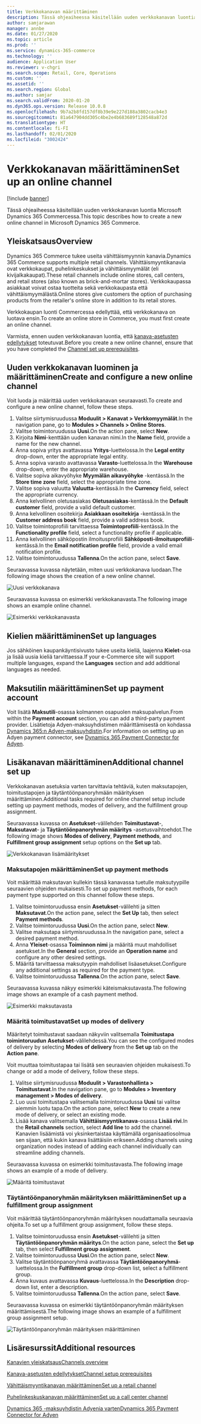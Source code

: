 ```yaml
---
title: Verkkokanavan määrittäminen
description: Tässä ohjeaiheessa käsitellään uuden verkkokanavan luontia Microsoft Dynamics 365 Commercessa.
author: samjarawan
manager: annbe
ms.date: 01/27/2020
ms.topic: article
ms.prod: ''
ms.service: dynamics-365-commerce
ms.technology: ''
audience: Application User
ms.reviewer: v-chgri
ms.search.scope: Retail, Core, Operations
ms.custom: ''
ms.assetid: ''
ms.search.region: Global
ms.author: samjar
ms.search.validFrom: 2020-01-20
ms.dyn365.ops.version: Release 10.0.8
ms.openlocfilehash: 9b7a2b8fd157df8b39e9e227d188a3802cacb4e3
ms.sourcegitcommit: 81a647904dd305c4be2e4b683689f128548a872d
ms.translationtype: HT
ms.contentlocale: fi-FI
ms.lasthandoff: 02/01/2020
ms.locfileid: "3002424"
---
```

# <a name="set-up-an-online-channel"></a><span data-ttu-id="d356b-103">Verkkokanavan määrittäminen</span><span class="sxs-lookup"><span data-stu-id="d356b-103">Set up an online channel</span></span>


[!include [banner](includes/banner.md)]

<span data-ttu-id="d356b-104">Tässä ohjeaiheessa käsitellään uuden verkkokanavan luontia Microsoft Dynamics 365 Commercessa.</span><span class="sxs-lookup"><span data-stu-id="d356b-104">This topic describes how to create a new online channel in Microsoft Dynamics 365 Commerce.</span></span>

## <a name="overview"></a><span data-ttu-id="d356b-105">Yleiskatsaus</span><span class="sxs-lookup"><span data-stu-id="d356b-105">Overview</span></span>

<span data-ttu-id="d356b-106">Dynamics 365 Commerce tukee useita vähittäismyynnin kanavia.</span><span class="sxs-lookup"><span data-stu-id="d356b-106">Dynamics 365 Commerce supports multiple retail channels.</span></span> <span data-ttu-id="d356b-107">Vähittäismyyntikanavia ovat verkkokaupat, puhelinkeskukset ja vähittäismyymälät (eli kivijalkakaupat).</span><span class="sxs-lookup"><span data-stu-id="d356b-107">These retail channels include online stores, call centers, and retail stores (also known as brick-and-mortar stores).</span></span> <span data-ttu-id="d356b-108">Verkkokaupassa asiakkaat voivat ostaa tuotteita sekä verkkokaupasta että vähittäismyymälästä.</span><span class="sxs-lookup"><span data-stu-id="d356b-108">Online stores give customers the option of purchasing products from the retailer's online store in addition to its retail stores.</span></span>

<span data-ttu-id="d356b-109">Verkkokaupan luonti Commercessa edellyttää, että verkkokanava on luotava ensin.</span><span class="sxs-lookup"><span data-stu-id="d356b-109">To create an online store in Commerce, you must first create an online channel.</span></span> 

<span data-ttu-id="d356b-110">Varmista, ennen uuden verkkokanavan luontia, että [kanava-asetusten edellytykset](channels-prerequisites.md) toteutuvat.</span><span class="sxs-lookup"><span data-stu-id="d356b-110">Before you create a new online channel, ensure that you have completed the [Channel set up prerequisites](channels-prerequisites.md).</span></span>

## <a name="create-and-configure-a-new-online-channel"></a><span data-ttu-id="d356b-111">Uuden verkkokanavan luominen ja määrittäminen</span><span class="sxs-lookup"><span data-stu-id="d356b-111">Create and configure a new online channel</span></span>

<span data-ttu-id="d356b-112">Voit luoda ja määrittää uuden verkkokanavan seuraavasti.</span><span class="sxs-lookup"><span data-stu-id="d356b-112">To create and configure a new online channel, follow these steps.</span></span>

1. <span data-ttu-id="d356b-113">Valitse siirtymisruudussa **Moduulit \> Kanavat \> Verkkomyymälät**.</span><span class="sxs-lookup"><span data-stu-id="d356b-113">In the navigation pane, go to **Modules \> Channels \> Online Stores**.</span></span>
1. <span data-ttu-id="d356b-114">Valitse toimintoruudussa **Uusi**.</span><span class="sxs-lookup"><span data-stu-id="d356b-114">On the action pane, select **New**.</span></span>
1. <span data-ttu-id="d356b-115">Kirjoita **Nimi**-kenttään uuden kanavan nimi.</span><span class="sxs-lookup"><span data-stu-id="d356b-115">In the **Name** field, provide a name for the new channel.</span></span>
1. <span data-ttu-id="d356b-116">Anna sopiva yritys avattavassa **Yritys**-luettelossa.</span><span class="sxs-lookup"><span data-stu-id="d356b-116">In the **Legal entity** drop-down, enter the appropriate legal entity.</span></span>
1. <span data-ttu-id="d356b-117">Anna sopiva varasto avattavassa **Varasto**-luettelossa.</span><span class="sxs-lookup"><span data-stu-id="d356b-117">In the **Warehouse** drop-down, enter the appropriate warehouse.</span></span>
1. <span data-ttu-id="d356b-118">Valitse sopiva aikavyöhyke **Myymälän aikavyöhyke** -kentässä.</span><span class="sxs-lookup"><span data-stu-id="d356b-118">In the **Store time zone** field, select the appropriate time zone.</span></span>
1. <span data-ttu-id="d356b-119">Valitse sopiva valuutta **Valuutta**-kentässä.</span><span class="sxs-lookup"><span data-stu-id="d356b-119">In the **Currency** field, select the appropriate currency.</span></span>
1. <span data-ttu-id="d356b-120">Anna kelvollinen oletusasiakas **Oletusasiakas**-kentässä.</span><span class="sxs-lookup"><span data-stu-id="d356b-120">In the **Default customer** field, provide a valid default customer.</span></span>
1. <span data-ttu-id="d356b-121">Anna kelvollinen osoitekirja **Asiakkaan osoitekirja** -kentässä.</span><span class="sxs-lookup"><span data-stu-id="d356b-121">In the **Customer address book** field, provide a valid address book.</span></span>
1. <span data-ttu-id="d356b-122">Valitse toimintoprofiili tarvittaessa **Toimintoprofiili**-kentässä.</span><span class="sxs-lookup"><span data-stu-id="d356b-122">In the **Functionality profile** field, select a functionality profile if applicable.</span></span>
1. <span data-ttu-id="d356b-123">Anna kelvollinen sähköpostin ilmoitusprofiili **Sähköposti-ilmoitusprofiili**-kentässä.</span><span class="sxs-lookup"><span data-stu-id="d356b-123">In the **Email notification profile** field, provide a valid email notification profile.</span></span>
1. <span data-ttu-id="d356b-124">Valitse toimintoruudussa **Tallenna**.</span><span class="sxs-lookup"><span data-stu-id="d356b-124">On the action pane, select **Save**.</span></span>

<span data-ttu-id="d356b-125">Seuraavassa kuvassa näytetään, miten uusi verkkokanava luodaan.</span><span class="sxs-lookup"><span data-stu-id="d356b-125">The following image shows the creation of a new online channel.</span></span>

![Uusi verkkokanava](media/channel-setup-online-1.png)

<span data-ttu-id="d356b-127">Seuraavassa kuvassa on esimerkki verkkokanavasta.</span><span class="sxs-lookup"><span data-stu-id="d356b-127">The following image shows an example online channel.</span></span>

![Esimerkki verkkokanavasta](media/channel-setup-online-2.png)

## <a name="set-up-languages"></a><span data-ttu-id="d356b-129">Kielien määrittäminen</span><span class="sxs-lookup"><span data-stu-id="d356b-129">Set up languages</span></span>

<span data-ttu-id="d356b-130">Jos sähköinen kaupankäyntisivusto tukee useita kieliä, laajenna **Kielet**-osa ja lisää uusia kieliä tarvittaessa.</span><span class="sxs-lookup"><span data-stu-id="d356b-130">If your e-Commerce site will support multiple languages, expand the **Languages** section and add additional languages as needed.</span></span>

## <a name="set-up-payment-account"></a><span data-ttu-id="d356b-131">Maksutilin määrittäminen</span><span class="sxs-lookup"><span data-stu-id="d356b-131">Set up payment account</span></span>

<span data-ttu-id="d356b-132">Voit lisätä **Maksutili**-osassa kolmannen osapuolen maksupalvelun.</span><span class="sxs-lookup"><span data-stu-id="d356b-132">From within the **Payment account** section, you can add a third-party payment provider.</span></span> <span data-ttu-id="d356b-133">Lisätietoja Adyen-maksuyhdistimen määrittämisestä on kohdassa [Dynamics 365:n Adyen-maksuyhdistin](../retail/dev-itpro/adyen-connector.md).</span><span class="sxs-lookup"><span data-stu-id="d356b-133">For information on settting up an Adyen payment connector, see [Dynamics 365 Payment Connector for Adyen](../retail/dev-itpro/adyen-connector.md).</span></span>

## <a name="additional-channel-set-up"></a><span data-ttu-id="d356b-134">Lisäkanavan määrittäminen</span><span class="sxs-lookup"><span data-stu-id="d356b-134">Additional channel set up</span></span>

<span data-ttu-id="d356b-135">Verkkokanavan asetuksia varten tarvittavia tehtäviä, kuten maksutapojen, toimitustapojen ja täytäntöönpanoryhmään määrityksen määrittäminen.</span><span class="sxs-lookup"><span data-stu-id="d356b-135">Additional tasks required for online channel setup include setting up payment methods, modes of delivery, and the fulfillment group assignment.</span></span>

<span data-ttu-id="d356b-136">Seuraavassa kuvassa on **Asetukset**-välilehden **Toimitustavat**-, **Maksutavat**- ja **Täytäntöönpanoryhmän määritys** -asetusvaihtoehdot.</span><span class="sxs-lookup"><span data-stu-id="d356b-136">The following image shows **Modes of delivery**, **Payment methods**, and **Fulfillment group assignment** setup options on the **Set up** tab.</span></span>

![Verkkokanavan lisämääritykset](media/channel-setup-online-3.png)

### <a name="set-up-payment-methods"></a><span data-ttu-id="d356b-138">Maksutapojen määrittäminen</span><span class="sxs-lookup"><span data-stu-id="d356b-138">Set up payment methods</span></span>

<span data-ttu-id="d356b-139">Voit määrittää maksutavan kullekin tässä kanavassa tuetulle maksutyypille seuraavien ohjeiden mukaisesti.</span><span class="sxs-lookup"><span data-stu-id="d356b-139">To set up payment methods, for each payment type supported on this channel follow these steps.</span></span>

1. <span data-ttu-id="d356b-140">Valitse toimintoruudussa ensin **Asetukset**-välilehti ja sitten **Maksutavat**.</span><span class="sxs-lookup"><span data-stu-id="d356b-140">On the action pane, select the **Set Up** tab, then select **Payment methods**.</span></span>
1. <span data-ttu-id="d356b-141">Valitse toimintoruudussa **Uusi**.</span><span class="sxs-lookup"><span data-stu-id="d356b-141">On the action pane, select **New**.</span></span>
1. <span data-ttu-id="d356b-142">Valitse maksutapa siirtymisruudussa.</span><span class="sxs-lookup"><span data-stu-id="d356b-142">In the navigation pane, select a desired payment method.</span></span>
1. <span data-ttu-id="d356b-143">Anna **Yleiset**-osassa **Toiminnon nimi** ja määritä muut mahdolliset asetukset.</span><span class="sxs-lookup"><span data-stu-id="d356b-143">In the **General** section, provide an **Operation name** and configure any other desired settings.</span></span>
1. <span data-ttu-id="d356b-144">Määritä tarvittaessa maksutyypin mahdolliset lisäasetukset.</span><span class="sxs-lookup"><span data-stu-id="d356b-144">Configure any additional settings as required for the payment type.</span></span>
1. <span data-ttu-id="d356b-145">Valitse toimintoruudussa **Tallenna**.</span><span class="sxs-lookup"><span data-stu-id="d356b-145">On the action pane, select **Save**.</span></span>

<span data-ttu-id="d356b-146">Seuraavassa kuvassa näkyy esimerkki käteismaksutavasta.</span><span class="sxs-lookup"><span data-stu-id="d356b-146">The following image shows an example of a cash payment method.</span></span>

![Esimerkki maksutavasta](media/channel-setup-retail-5.png)

### <a name="set-up-modes-of-delivery"></a><span data-ttu-id="d356b-148">Määritä toimitustavat</span><span class="sxs-lookup"><span data-stu-id="d356b-148">Set up modes of delivery</span></span>

<span data-ttu-id="d356b-149">Määritetyt toimitustavat saadaan näkyviin valitsemalla **Toimitustapa** **toimintoruudun** **Asetukset**-välilehdessä.</span><span class="sxs-lookup"><span data-stu-id="d356b-149">You can see the configured modes of delivery by selecting **Modes of delivery** from the **Set up** tab on the **Action pane**.</span></span>  

<span data-ttu-id="d356b-150">Voit muuttaa toimitustapaa tai lisätä sen seuraavien ohjeiden mukaisesti.</span><span class="sxs-lookup"><span data-stu-id="d356b-150">To change or add a mode of delivery, follow these steps.</span></span>

1. <span data-ttu-id="d356b-151">Valitse siirtymisruudussa **Moduulit \> Varastonhallinta \> Toimitustavat**.</span><span class="sxs-lookup"><span data-stu-id="d356b-151">In the navigation pane, go to **Modules \> Inventory management \> Modes of delivery**.</span></span>
1. <span data-ttu-id="d356b-152">Luo uusi toimitustapa valitsemalla toimintoruudussa **Uusi** tai valitse aiemmin luotu tapa.</span><span class="sxs-lookup"><span data-stu-id="d356b-152">On the action pane, select **New** to create a new mode of delivery, or select an existing mode.</span></span>
1. <span data-ttu-id="d356b-153">Lisää kanava valitsemalla **Vähittäismyyntikanava**-osassa **Lisää rivi**.</span><span class="sxs-lookup"><span data-stu-id="d356b-153">In the **Retail channels** section, select **Add line** to add the channel.</span></span> <span data-ttu-id="d356b-154">Kanavien lisäämistä voi yksinkertaistaa käyttämällä organisaatiosolmua sen sijaan, että kukin kanava lisättäisiin erikseen.</span><span class="sxs-lookup"><span data-stu-id="d356b-154">Adding channels using organization nodes instead of adding each channel individually can streamline adding channels.</span></span>

<span data-ttu-id="d356b-155">Seuraavassa kuvassa on esimerkki toimitustavasta.</span><span class="sxs-lookup"><span data-stu-id="d356b-155">The following image shows an example of a mode of delivery.</span></span>

![Määritä toimitustavat](media/channel-setup-retail-7.png)

### <a name="set-up-a-fulfillment-group-assignment"></a><span data-ttu-id="d356b-157">Täytäntöönpanoryhmän määrityksen määrittäminen</span><span class="sxs-lookup"><span data-stu-id="d356b-157">Set up a fulfillment group assignment</span></span>

<span data-ttu-id="d356b-158">Voit määrittää täytäntöönpanoryhmän määrityksen noudattamalla seuraavia ohjeita.</span><span class="sxs-lookup"><span data-stu-id="d356b-158">To set up a fulfillment group assignment, follow these steps.</span></span>

1. <span data-ttu-id="d356b-159">Valitse toimintoruudussa ensin **Asetukset**-välilehti ja sitten **Täytäntöönpanoryhmän määritys**.</span><span class="sxs-lookup"><span data-stu-id="d356b-159">On the action pane, select the **Set up** tab, then select **Fulfillment group assignment**.</span></span>
1. <span data-ttu-id="d356b-160">Valitse toimintoruudussa **Uusi**.</span><span class="sxs-lookup"><span data-stu-id="d356b-160">On the action pane, select **New**.</span></span>
1. <span data-ttu-id="d356b-161">Valitse täytäntöönpanoryhmä avattavassa **Täytäntöönpanoryhmä**-luettelossa.</span><span class="sxs-lookup"><span data-stu-id="d356b-161">In the **Fulfillment group** drop-down list, select a fulfillment group.</span></span>
1. <span data-ttu-id="d356b-162">Anna kuvaus avattavassa **Kuvaus**-luettelossa.</span><span class="sxs-lookup"><span data-stu-id="d356b-162">In the **Description** drop-down list, enter a description.</span></span>
1. <span data-ttu-id="d356b-163">Valitse toimintoruudussa **Tallenna**.</span><span class="sxs-lookup"><span data-stu-id="d356b-163">On the action pane, select **Save**.</span></span>

<span data-ttu-id="d356b-164">Seuraavassa kuvassa on esimerkki täytäntöönpanoryhmän määrityksen määrittämisestä.</span><span class="sxs-lookup"><span data-stu-id="d356b-164">The following image shows an example of a fulfillment group assignment setup.</span></span>

![Täytäntöönpanoryhmän määrityksen määrittäminen](media/channel-setup-retail-9.png)

## <a name="additional-resources"></a><span data-ttu-id="d356b-166">Lisäresurssit</span><span class="sxs-lookup"><span data-stu-id="d356b-166">Additional resources</span></span>

[<span data-ttu-id="d356b-167">Kanavien yleiskatsaus</span><span class="sxs-lookup"><span data-stu-id="d356b-167">Channels overview</span></span>](channels-overview.md)

[<span data-ttu-id="d356b-168">Kanava-asetusten edellytykset</span><span class="sxs-lookup"><span data-stu-id="d356b-168">Channel setup prerequisites</span></span>](channels-prerequisites.md)

[<span data-ttu-id="d356b-169">Vähittäismyyntikanavan määrittäminen</span><span class="sxs-lookup"><span data-stu-id="d356b-169">Set up a retail channel</span></span>](channel-setup-retail.md)

[<span data-ttu-id="d356b-170">Puhelinkeskuskanavan määrittäminen</span><span class="sxs-lookup"><span data-stu-id="d356b-170">Set up a call center channel</span></span>](channel-setup-callcenter.md)

[<span data-ttu-id="d356b-171">Dynamics 365 -maksuyhdistin Adyenia varten</span><span class="sxs-lookup"><span data-stu-id="d356b-171">Dynamics 365 Payment Connector for Adyen</span></span>](../retail/dev-itpro/adyen-connector.md)
